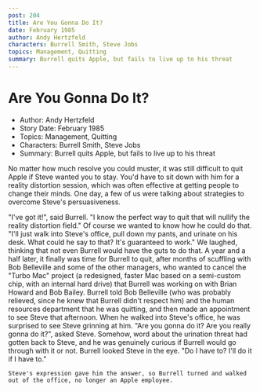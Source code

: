 ```yaml
---
post: 204
title: Are You Gonna Do It?
date: February 1985
author: Andy Hertzfeld
characters: Burrell Smith, Steve Jobs
topics: Management, Quitting
summary: Burrell quits Apple, but fails to live up to his threat
---
```


# Are You Gonna Do It?
* Author: Andy Hertzfeld
* Story Date: February 1985
* Topics: Management, Quitting
* Characters: Burrell Smith, Steve Jobs
* Summary: Burrell quits Apple, but fails to live up to his threat

No matter how much resolve you could muster, it was still difficult to quit Apple if Steve wanted you to stay.  You'd have to sit down with him for a reality distortion session, which was often effective at getting people to change their minds.  One day, a few of us were talking about strategies to overcome Steve's persuasiveness.

"I've got it!", said Burrell.  "I know the perfect way to quit that will nullify the reality distortion field."
Of course we wanted to know how he could do that.
"I'll just walk into Steve's office, pull down my pants, and urinate on his desk.  What could he say to that?  It's guaranteed to work."  We laughed, thinking that not even Burrell would have the guts to do that.
A year and a half later, it finally was time for Burrell to quit, after months of scuffling with Bob Belleville and some of the other managers, who wanted to cancel the "Turbo Mac" project  (a redesigned, faster Mac based on a semi-custom chip, with an internal hard drive) that Burrell was working on with Brian Howard and Bob Bailey.
Burrell told Bob Belleville (who was probably relieved, since he knew that Burrell didn't respect him) and the human resources department that he was quitting, and then made an appointment to see Steve that afternoon.  When he walked into Steve's office, he was surprised to see Steve grinning at him.
"Are you gonna do it?  Are you really gonna do it?", asked Steve. Somehow, word about the urination threat had gotten back to Steve, and he was genuinely curious if Burrell would go through with it or not.
Burrell looked Steve in the eye. "Do I have to?  I'll do it if I have to."

    Steve's expression gave him the answer, so Burrell turned and walked out of the office, no longer an Apple employee.

